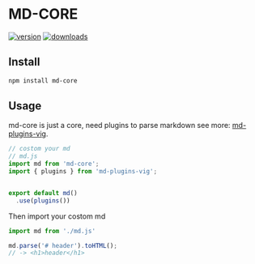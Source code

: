 # MD-CORE

[![version](https://img.shields.io/npm/v/md-core.svg?style=flat-square)](https://www.npmjs.com/package/md-core)
[![downloads](https://img.shields.io/npm/dm/md-core.svg?style=flat-square)](https://www.npmjs.com/package/md-core)


## Install

```bash
npm install md-core
```

## Usage

md-core is just a core, need plugins to parse markdown
see more: [md-plugins-vig](https://github.com/Val-istar-Guo/md-plugins-vig).

```javascript
// costom your md
// md.js
import md from 'md-core';
import { plugins } from 'md-plugins-vig';


export default md()
  .use(plugins())
```

Then import your costom md

```javascript
import md from './md.js'

md.parse('# header').toHTML();
// -> <h1>header</h1>
```
